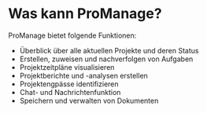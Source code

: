 # Was kann ProManage?

ProManage bietet folgende Funktionen:
- Überblick über alle aktuellen Projekte und deren Status
- Erstellen, zuweisen und nachverfolgen von Aufgaben
- Projektzeitpläne visualisieren
- Projektberichte und -analysen erstellen
- Projektengpässe identifizieren
- Chat- und Nachrichtenfunktion
- Speichern und verwalten von Dokumenten